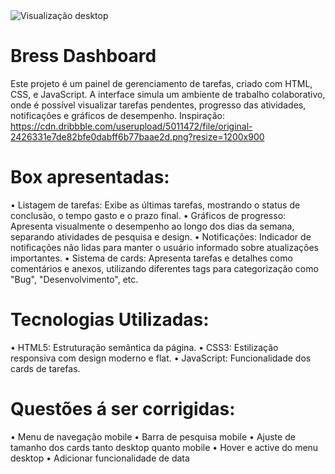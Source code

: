 <img src="https://i.ibb.co/0QgNhk3/Bress-Dashboard.png" alt="Visualização desktop">

# Bress Dashboard
Este projeto é um painel de gerenciamento de tarefas, criado com HTML, CSS, e JavaScript. A interface simula um ambiente de trabalho colaborativo, onde é possível visualizar tarefas pendentes, progresso das atividades, notificações e gráficos de desempenho.
Inspiração: https://cdn.dribbble.com/userupload/5011472/file/original-2426331e7de82bfe0dabff6b77baae2d.png?resize=1200x900

# Box apresentadas:

• Listagem de tarefas: Exibe as últimas tarefas, mostrando o status de conclusão, o tempo gasto e o prazo final.
• Gráficos de progresso: Apresenta visualmente o desempenho ao longo dos dias da semana, separando atividades de pesquisa e design.
• Notificações: Indicador de notificações não lidas para manter o usuário informado sobre atualizações importantes.
• Sistema de cards: Apresenta tarefas e detalhes como comentários e anexos, utilizando diferentes tags para categorização como "Bug", "Desenvolvimento", etc.

# Tecnologias Utilizadas:
• HTML5: Estruturação semântica da página.
• CSS3: Estilização responsiva com design moderno e flat.
• JavaScript: Funcionalidade dos cards de tarefas.

# Questões á ser corrigidas:

• Menu de navegação mobile
• Barra de pesquisa mobile
• Ajuste de tamanho dos cards tanto desktop quanto mobile
• Hover e active do menu desktop
• Adicionar funcionalidade de data
